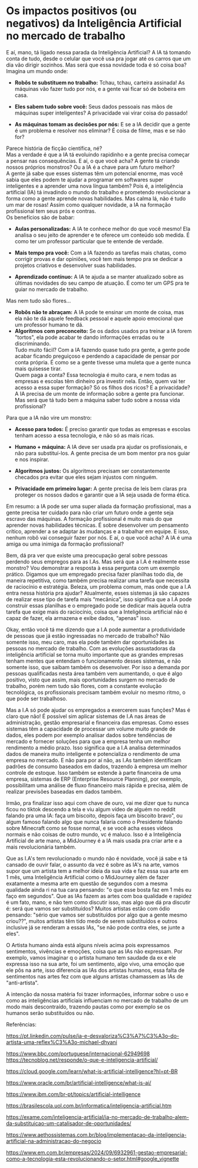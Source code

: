 # Os impactos positivos (ou negativos) da Inteligência Artificial no mercado de trabalho

E aí, mano, tá ligado nessa parada da Inteligência Artificial? A IA tá tomando conta de tudo, desde o celular que você usa pra jogar até os carros que um dia vão dirigir sozinhos. Mas será que essa novidade toda é só coisa boa?
Imagina um mundo onde:  
- __Robôs te substituem no trabalho:__ Tchau, tchau, carteira assinada! As máquinas vão fazer tudo por nós, e a gente vai ficar só de bobeira em casa.  
 
- __Eles sabem tudo sobre você:__ Seus dados pessoais nas mãos de máquinas super inteligentes? A privacidade vai virar coisa do passado!  
 
- __As máquinas tomam as decisões por nós:__ E se a IA decidir que a gente é um problema e resolver nos eliminar? É coisa de filme, mas e se não for?  
 
Parece história de ficção científica, né?  
Mas a verdade é que a IA tá evoluindo rapidinho e a gente precisa começar a pensar nas consequências. E aí, o que você acha? A gente tá criando nossos próprios monstros? Ou a IA é a chave para um futuro melhor?  
A gente já sabe que esses sistemas têm um potencial enorme, mas você sabia que eles podem te ajudar a programar em softwares super inteligentes e a aprender uma nova língua também? Pois é, a inteligência artificial (IA) tá invadindo o mundo do trabalho e prometendo revolucionar a forma como a gente aprende novas habilidades.
Mas calma lá, não é tudo um mar de rosas! Assim como qualquer novidade, a IA na formação profissional tem seus prós e contras.  
Os benefícios são de babar:  
- __Aulas personalizadas:__ A IA te conhece melhor do que você mesmo! Ela analisa o seu jeito de aprender e te oferece um conteúdo sob medida. É como ter um professor particular que te entende de verdade.  
 
- __Mais tempo pra você:__ Com a IA fazendo as tarefas mais chatas, como corrigir provas e dar opiniões, você tem mais tempo pra se dedicar a projetos criativos e desenvolver suas habilidades.  
 
- __Aprendizado contínuo:__ A IA te ajuda a se manter atualizado sobre as últimas novidades do seu campo de atuação. É como ter um GPS pra te guiar no mercado de trabalho.  
 
Mas nem tudo são flores...  
- __Robôs não te abraçam:__ A IA pode te ensinar um monte de coisa, mas ela não te dá aquele feedback pessoal e aquele apoio emocional que um professor humano te dá.  
- __Algoritmos com preconceito:__ Se os dados usados pra treinar a IA forem "tortos", ela pode acabar te dando informações erradas ou te discriminando.  
Tudo muito fácil? Com a IA fazendo quase tudo pra gente, a gente pode acabar ficando preguiçoso e perdendo a capacidade de pensar por conta própria. É como se a gente tivesse uma muleta que a gente nunca mais quisesse tirar.  
Quem paga a conta? Essa tecnologia é muito cara, e nem todas as empresas e escolas têm dinheiro pra investir nela. Então, quem vai ter acesso a essa super formação? Só os filhos dos ricos?
E a privacidade? A IA precisa de um monte de informação sobre a gente pra funcionar. Mas será que tá tudo bem a máquina saber tudo sobre a nossa vida profissional?  

Para que a IA não vire um monstro:  
- __Acesso para todos:__ É preciso garantir que todas as empresas e escolas tenham acesso a essa tecnologia, e não só as mais ricas.  
 
- __Humano + máquina:__ A IA deve ser usada pra ajudar os profissionais, e não para substituí-los. A gente precisa de um bom mentor pra nos guiar e nos inspirar.  
 
- __Algoritmos justos:__ Os algoritmos precisam ser constantemente checados pra evitar que eles sejam injustos com ninguém.  
 
- __Privacidade em primeiro lugar:__ A gente precisa de leis bem claras pra proteger os nossos dados e garantir que a IA seja usada de forma ética.

 
Em resumo: a IA pode ser uma super aliada da formação profissional, mas a gente precisa ter cuidado para não criar um futuro onde a gente seja escravo das máquinas. A formação profissional é muito mais do que aprender novas habilidades técnicas. É sobre desenvolver um pensamento crítico, aprender a se adaptar às mudanças e a trabalhar em equipe. E isso, nenhum robô vai conseguir fazer por nós.
E aí, o que você acha? A IA é uma amiga ou uma inimiga da formação profissional?  

Bem, dá pra ver que existe uma preocupação geral sobre pessoas perdendo seus empregos para as I.As. Mas será que a I.A é realmente esse monstro? Vou demonstrar a resposta à essa pergunta com um exemplo prático. Digamos que um empregado precisa fazer planilhas todo dia, de maneira repetitiva, como também precisa realizar uma tarefa que necessita de raciocínio e estratégia. Beleza, um problema comum, mas onde que a I.A entra nessa história pra ajudar? Atualmente, esses sistemas já são capazes de realizar esse tipo de tarefa mais “mecânica”, isso significa que a I.A pode construir essas planilhas e o empregado pode se dedicar mais àquela outra tarefa que exige mais do raciocínio, coisa que a Inteligência artificial não é capaz de fazer, ela armazena e exibe dados, “apenas” isso.  

Okay, então você tá me dizendo que a I.A pode aumentar a produtividade de pessoas que já estão ingressadas no mercado de trabalho? Não somente isso, meu caro, mas ela pode também dar oportunidades às pessoas no mercado de trabalho. Com as evoluções assustadoras da inteligência artificial se torna muito importante que as grandes empresas tenham mentes que entendam o funcionamento desses sistemas, e não somente isso, que saibam também os desenvolver. Por isso a demanda por pessoas qualificadas nesta área também vem aumentando, o que é algo positivo, visto que assim, mais oportunidades surgem no mercado de trabalho, porém nem tudo são flores, com a constante evolução tecnológica, os profissionais precisam também evoluir no mesmo ritmo, o que pode ser trabalhoso.  

Mas a I.A só pode ajudar os empregados a exercerem suas funções? Mas é claro que não! É possível sim aplicar sistemas de I.A nas áreas de administração, gestão empresarial e financeira das empresas. Como esses sistemas têm a capacidade de processar um volume muito grande de dados, eles podem por exemplo analisar dados sobre tendências de mercado e fornecer soluções para que a empresa tenha um melhor rendimento a médio prazo. Isso significa que a I.A analisa determinados dados de maneira muito inteligente e potencializa o rendimento de uma empresa no mercado. E não para por aí não, as I.As também identificam padrões de consumo baseados em dados, trazendo à empresa um melhor controle de estoque. Isso também se estende à parte financeira de uma empresa, sistemas de ERP (Enterprise Resource Planning), por exemplo, possibilitam uma análise de fluxo financeiro mais rápida e precisa, além de realizar previsões baseadas em dados também.  

Irmão, pra finalizar isso aqui com chave de ouro, vai me dizer que tu nunca ficou no tiktok descendo a tela e viu algum vídeo de alguém no reddit falando pra uma IA: faça um biscoito, depois faça um biscoito bravo", ou algum famoso falando algo que nunca falaria como o Presidente falando sobre Minecraft como se fosse normal, e se você acha esses vídeos normais e não coisas de outro mundo, vc é maluco. Isso é a Inteligência Artificial de arte mano, a MidJourney é a IA mais usada pra criar arte e a mais revolucionária também.  

Que as I.A's tem revolucionado o mundo não é novidade, você já sabe e tá cansado de ouvir falar, o assunto da vez é sobre as IA's na arte, vamos supor que um artista tem a melhor ideia da sua vida e faz essa sua arte em 1 mês, uma Inteligência Artificial como o MidJourney além de fazer exatamente a mesma arte em questão de segundos com a mesma qualidade ainda ri na tua cara pensando: "o que esse bosta faz em 1 mês eu faço em segundos".
Que as IAs fazem as artes com boa qualidade e rapidez é um fato, mano, e não tem como discutir isso, mas algo que dá pra discutir é: será que vamos ser substituídos? Muitos artistas estão com ódio pensando: "sério que vamos ser substituídos por algo que a gente mesmo criou??", muitos artistas têm tido medo de serem substituídos e outros inclusive já se renderam a essas IAs, "se não pode contra eles, se junte a eles".  

O Artista humano ainda está alguns níveis acima pois expressamos sentimentos, vivências e emoções, coisa que as IAs não expressam. Por exemplo, vamos imaginar q o artista humano tem saudade da ex e ele expressa isso na sua arte, foi um sentimento, algo vivo, uma emoção que ele pôs na arte, isso diferencia as IAs dos artistas humanos, essa falta de sentimentos nas artes fez com que alguns artistas chamassem as IAs de "anti-artista".  

A intenção da nossa matéria foi trazer informações, informar sobre o uso e como as inteligências artificiais influenciam no mercado de trabalho de um modo mais descontraído, trazendo pautas como por exemplo se os humanos serão substituídos ou não.



Referências:

https://pt.linkedin.com/pulse/ia-e-desvaloriza%C3%A7%C3%A3o-do-artista-uma-reflex%C3%A3o-michael-dhyani

https://www.bbc.com/portuguese/internacional-62949698
 https://tecnoblog.net/responde/o-que-e-inteligencia-artificial/

https://cloud.google.com/learn/what-is-artificial-intelligence?hl=pt-BR

https://www.oracle.com/br/artificial-intelligence/what-is-ai/

https://www.ibm.com/br-pt/topics/artificial-intelligence

https://brasilescola.uol.com.br/informatica/inteligencia-artificial.htm

https://exame.com/inteligencia-artificial/ia-no-mercado-de-trabalho-alem-da-substituicao-um-catalisador-de-oportunidades/

https://www.aethossistemas.com.br/blog/implementacao-da-inteligencia-artificial-na-administracao-do-negocio

https://www.em.com.br/empresas/2024/09/6932961-gestao-empresarial-como-a-tecnologia-esta-revolucionando-o-setor.html#google_vignette





